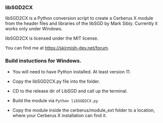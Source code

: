 ### libSGD2CX

libSGD2CX is a Python conversion script to create a Cerberus X module from the header files and libraries of the libSGD by Mark Sibly. Currently it works only under Windows.

libSGD2CX is licensed under the MIT license.

You can find me at https://skirmish-dev.net/forum.

### Build instuctions for Windows.

* You will need to have Python installed. At least version 11.

* Copy the libSGD2CX.py file into the folder.

* CD to the release dir of LibSGD and call up the terminal.

* Build the module via ``Python libSGD2CX.py``

* Copy the module inside the cerberus/module_ext folder to a location, where your Cerberus X installation can find it.

